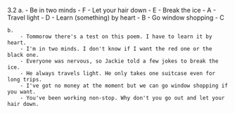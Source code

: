 3.2
    a.
        - Be in two minds - F
        - Let your hair down - E
        - Break the ice - A
        - Travel light - D
        - Learn (something) by heart - B
        - Go window shopping - C

    b.
        - Tommorow there's a test on this poem. I have to learn it by heart.
        - I'm in two minds. I don't know if I want the red one or the black one.
        - Everyone was nervous, so Jackie told a few jokes to break the ice.
        - He always travels light. He only takes one suitcase even for long trips.
        - I've got no money at the moment but we can go window shopping if you want.
        - You've been working non-stop. Why don't you go out and let your hair down.